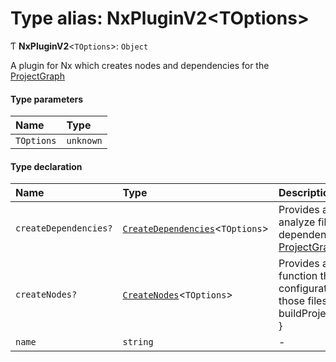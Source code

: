 # Type alias: NxPluginV2\<TOptions\>

Ƭ **NxPluginV2**\<`TOptions`\>: `Object`

A plugin for Nx which creates nodes and dependencies for the [ProjectGraph](../../devkit/documents/ProjectGraph)

#### Type parameters

| Name       | Type      |
| :--------- | :-------- |
| `TOptions` | `unknown` |

#### Type declaration

| Name                  | Type                                                                            | Description                                                                                                                                   |
| :-------------------- | :------------------------------------------------------------------------------ | :-------------------------------------------------------------------------------------------------------------------------------------------- |
| `createDependencies?` | [`CreateDependencies`](../../devkit/documents/CreateDependencies)\<`TOptions`\> | Provides a function to analyze files to create dependencies for the [ProjectGraph](../../devkit/documents/ProjectGraph)                       |
| `createNodes?`        | [`CreateNodes`](../../devkit/documents/CreateNodes)\<`TOptions`\>               | Provides a file pattern and function that retrieves configuration info from those files. e.g. { '\*_/_.csproj': buildProjectsFromCsProjFile } |
| `name`                | `string`                                                                        | -                                                                                                                                             |
